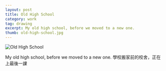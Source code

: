 ```yaml
---
layout: post
title: Old High School
category: work
tag: drawing
excerpt: My old high school, before we moved to a new one.
thumb: old-high-school.jpg
---
```



<div class=txt>
  <p><img src="{{ site.data.var.file }}/work/old_high_school.jpg" alt="Old High School"></p>

  <p lang=zh>My old high school, before we moved to a new one. 學校搬家前的校舍，正在上最後一課</p>
</div>